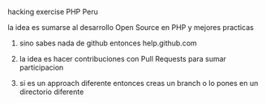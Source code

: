 hacking exercise PHP Peru

la idea es sumarse al desarrollo Open Source en PHP y mejores practicas

1. sino sabes nada de github entonces help.github.com

2. la idea es hacer contribuciones con Pull Requests para sumar participacion

3. si es un approach diferente entonces creas un branch o lo pones en un directorio diferente


